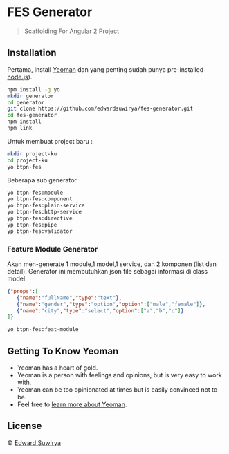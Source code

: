 # FES Generator
> Scaffolding For Angular 2 Project

## Installation

Pertama, install [Yeoman](http://yeoman.io) dan yang penting sudah punya pre-installed [node.js](https://nodejs.org/)).

```bash
npm install -g yo
mkdir generator
cd generator
git clone https://github.com/edwardsuwirya/fes-generator.git
cd fes-generator
npm install
npm link
```

Untuk membuat project baru :

```bash
mkdir project-ku
cd project-ku
yo btpn-fes
```

Beberapa sub generator
```bash
yo btpn-fes:module
yo btpn-fes:component
yo btpn-fes:plain-service
yo btpn-fes:http-service
yp btpn-fes:directive
yp btpn-fes:pipe
yp btpn-fes:validator
```

### Feature Module Generator
Akan men-generate 1 module,1 model,1 service, dan 2 komponen (list dan detail).
Generator ini membutuhkan json file sebagai informasi di class model
 ```json
 {"props":[
 	{"name":"fullName","type":"text"},
 	{"name":"gender","type":"option","option":["male","female"]},
 	{"name":"city","type":"select","option":["a","b","c"]}
 ]}
 ```
```bash
yo btpn-fes:feat-module
```

## Getting To Know Yeoman

 * Yeoman has a heart of gold.
 * Yeoman is a person with feelings and opinions, but is very easy to work with.
 * Yeoman can be too opinionated at times but is easily convinced not to be.
 * Feel free to [learn more about Yeoman](http://yeoman.io/).

## License

 © [Edward Suwirya]()


[npm-image]: https://badge.fury.io/js/generator-btpn-fes.svg
[npm-url]: https://npmjs.org/package/generator-btpn-fes

